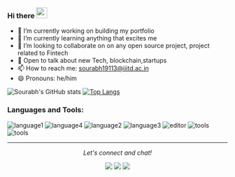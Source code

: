 <!--
Reference:
1. https://github.com/anuraghazra/github-readme-stats
2. https://github.com/jayehernandez/jayehernandez
3. https://github.com/gautamkrishnar
4. https://www.youtube.com/watch?v=ECuqb5Tv9qI&t=719s
 -->

### Hi there <img src="https://media.giphy.com/media/hvRJCLFzcasrR4ia7z/giphy.gif" width="25px">

- 🔭 I’m currently working on building my portfolio
- 🌱 I’m currently learning anything that excites me
- 👯 I’m looking to collaborate on on any open source project, project related to Fintech
- 💬 Open to talk about new Tech, blockchain,startups
- 📫 How to reach me: sourabh19113@iiitd.ac.in
- 😄 Pronouns: he/him

![Sourabh's GitHub stats](https://github-readme-stats.vercel.app/api?username=100RABHpy&count_private=true&show_icons=true&theme=merko&hide=stars)
[![Top Langs](https://github-readme-stats.vercel.app/api/top-langs/?username=100RABHpy&theme=merko&layout=compact)](https://github.com/anuraghazra/github-readme-stats)

### Languages and Tools:

![language1](https://img.shields.io/badge/Code-JS-blue?style=flat&logo=javascript)
![language4](https://img.shields.io/badge/Code-Java-blue?style=flat&logo=java)
![language2](https://img.shields.io/badge/Code-Python-blue?style=flat&logo=python)
![language3](https://img.shields.io/badge/Code-CSS-blue?style=flat&logo=css3)
![editor](https://img.shields.io/badge/Editor-VSCode-blue?style=flat&logo=visual-studio-code)
![tools](https://img.shields.io/badge/Tools-MySQL-blue?style=flat&logo=mysql)
![tools](https://img.shields.io/badge/Shell-Bash-blue?style=flat&logo=gnu-bash)

<hr>
<p align="center">
  <i>Let's connect and chat!</i>

  <p align="center">
    <a href="https://twitter.com/Sourabh7211" target="_blank" rel="noopener noreferrer" alt="Twitter"><img src="https://raw.githubusercontent.com/jayehernandez/jayehernandez/3f5402efef9a0ae89211a6e04609558e862ca616/readme/twitter-fill.svg"></a>
    <a href="https://www.linkedin.com/in/sourabh7211/" target="_blank" rel="noopener noreferrer" alt="Linkedin"><img src="https://raw.githubusercontent.com/jayehernandez/jayehernandez/3f5402efef9a0ae89211a6e04609558e862ca616/readme/linkedin-fill.svg"></a>
    <a href="mailto:Sourabh19113@iiitd.ac.in" target="_blank" rel="noopener noreferrer" alt="Contact me"><img src="https://raw.githubusercontent.com/jayehernandez/jayehernandez/3f5402efef9a0ae89211a6e04609558e862ca616/readme/mail-fill.svg"></a>
  </p>
</p>
